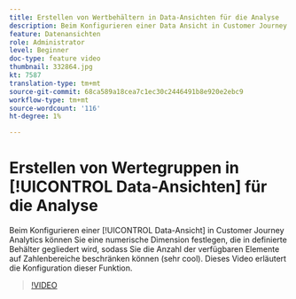 ```yaml
---
title: Erstellen von Wertbehältern in Data-Ansichten für die Analyse
description: Beim Konfigurieren einer Data Ansicht in Customer Journey Analytics können Sie eine numerische Dimension festlegen, die in definierte Behälter überführt wird, damit Sie die Anzahl der verfügbaren Elemente auf Zahlenbereiche beschränken können (sehr cool). Dieses Video erläutert die Konfiguration dieser Funktion.
feature: Datenansichten
role: Administrator
level: Beginner
doc-type: feature video
thumbnail: 332864.jpg
kt: 7587
translation-type: tm+mt
source-git-commit: 68ca589a18cea7c1ec30c2446491b8e920e2ebc9
workflow-type: tm+mt
source-wordcount: '116'
ht-degree: 1%

---
```



# Erstellen von Wertegruppen in [!UICONTROL Data-Ansichten] für die Analyse

Beim Konfigurieren einer [!UICONTROL Data-Ansicht] in Customer Journey Analytics können Sie eine numerische Dimension festlegen, die in definierte Behälter gegliedert wird, sodass Sie die Anzahl der verfügbaren Elemente auf Zahlenbereiche beschränken können (sehr cool). Dieses Video erläutert die Konfiguration dieser Funktion.

>[!VIDEO](https://video.tv.adobe.com/v/332864/?quality=12&learn=on)
